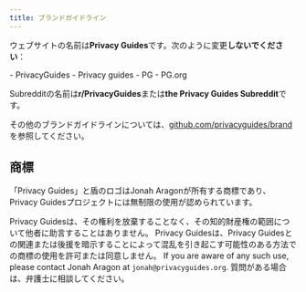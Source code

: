 ```yaml
---
title: ブランドガイドライン
---
```


ウェブサイトの名前は**Privacy Guides**です。次のように変更**しないでください**：

<div class="pg-red" markdown>
- PrivacyGuides
- Privacy guides
- PG
- PG.org
</div>

Subredditの名前は**r/PrivacyGuides**または**the Privacy Guides Subreddit**です。

その他のブランドガイドラインについては、[github.com/privacyguides/brand](https://github.com/privacyguides/brand)を参照してください。

## 商標

「Privacy Guides」と盾のロゴはJonah Aragonが所有する商標であり、Privacy Guidesプロジェクトには無制限の使用が認められています。

Privacy Guidesは、その権利を放棄することなく、その知的財産権の範囲について他者に助言することはありません。 Privacy Guidesは、Privacy Guidesとの関連または後援を暗示することによって混乱を引き起こす可能性のある方法での商標の使用を許可または同意しません。 If you are aware of any such use, please contact Jonah Aragon at `jonah@privacyguides.org`. 質問がある場合は、弁護士に相談してください。
